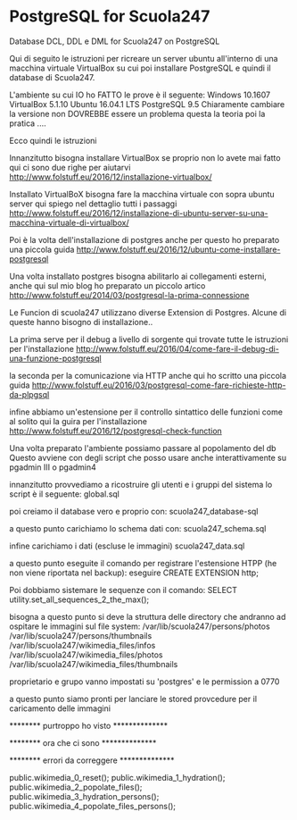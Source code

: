 PostgreSQL for Scuola247
========================

Database DCL, DDL e DML for Scuola247 on PostgreSQL

Qui di seguito le istruzioni per ricreare un server ubuntu 
all'interno di una macchina virtuale VirtualBox
su cui poi installare PostgreSQL e quindi il database di Scuola247.

L'ambiente su cui IO ho FATTO le prove è il seguente:
Windows 10.1607
VirtualBox 5.1.10
Ubuntu 16.04.1 LTS
PostgreSQL 9.5
Chiaramente cambiare la versione non DOVREBBE essere un problema
questa la teoria poi la pratica ....

Ecco quindi le istruzioni

Innanzitutto bisogna installare VirtualBox
se proprio non lo avete mai fatto qui ci sono due righe per aiutarvi
http://www.folstuff.eu/2016/12/installazione-virtualbox/

Installato VirtualBoX bisogna fare la macchina
virtuale con sopra ubuntu server
qui spiego nel dettaglio tutti i passaggi 
http://www.folstuff.eu/2016/12/installazione-di-ubuntu-server-su-una-macchina-virtuale-di-virtualbox/

Poi è la volta dell'installazione di postgres
anche per questo ho preparato una piccola guida
http://www.folstuff.eu/2016/12/ubuntu-come-installare-postgresql

Una volta installato postgres bisogna abilitarlo ai collegamenti 
esterni, anche qui sul mio blog ho preparato un piccolo artico
http://www.folstuff.eu/2014/03/postgresql-la-prima-connessione

Le Funcion di scuola247 utilizzano diverse Extension di Postgres.
Alcune di queste hanno bisogno di installazione..

La prima serve per il debug a livello di sorgente
qui trovate tutte le istruzioni per l'installazione
http://www.folstuff.eu/2016/04/come-fare-il-debug-di-una-funzione-postgresql

la seconda per la comunicazione via HTTP
anche qui ho scritto una piccola guida
http://www.folstuff.eu/2016/03/postgresql-come-fare-richieste-http-da-plpgsql

infine abbiamo un'estensione per il controllo sintattico delle funzioni
come al solito qui la guira per l'installazione
http://www.folstuff.eu/2016/12/postgresql-check-function

Una volta preparato l'ambiente possiamo passare al popolamento del db
Questo avviene con degli script che posso usare anche interattivamente
su pgadmin III o pgadmin4

innanzitutto provvediamo a ricostruire gli utenti e i gruppi del sistema
lo script è il seguente:
global.sql

poi creiamo il database vero e proprio con:
scuola247_database-sql

a questo punto carichiamo lo schema dati con:
scuola247_schema.sql

infine carichiamo i dati (escluse le immagini)
scuola247_data.sql

a questo punto eseguite il comando per registrare 
l'estensione HTPP (he non viene riportata nel backup):
eseguire CREATE EXTENSION http;

Poi dobbiamo sistemare le sequenze con il comando:
SELECT utility.set_all_sequences_2_the_max();

bisogna a questo punto si deve la struttura
delle directory che andranno ad ospitare
le immagini sul file system:
/var/lib/scuola247/persons/photos
/var/lib/scuola247/persons/thumbnails
/var/lib/scuola247/wikimedia_files/infos
/var/lib/scuola247/wikimedia_files/photos
/var/lib/scuola247/wikimedia_files/thumbnails

proprietario e grupo vanno impostati su 'postgres'
e le permission a 0770

a questo punto siamo pronti per lanciare le
stored provcedure per il caricamento delle immagini

******** purtroppo ho visto   **************

******** ora che ci sono      **************

******** errori da correggere **************


public.wikimedia_0_reset();
public.wikimedia_1_hydration();
public.wikimedia_2_popolate_files();
public.wikimedia_3_hydration_persons();
public.wikimedia_4_popolate_files_persons();

